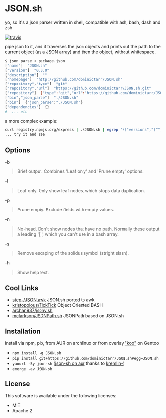 # JSON.sh

yo, so it's a json parser written in shell, compatible with ash, bash, dash and zsh

[![travis](https://secure.travis-ci.org/dominictarr/JSON.sh.png?branch=master)](https://travis-ci.org/dominictarr/JSON.sh)

pipe json to it, and it traverses the json objects and prints out the 
path to the current object (as a JSON array) and then the object, without whitespace.

``` bash
$ json_parse < package.json
["name"]  "JSON.sh"
["version"]  "0.0.0"
["description"]  ""
["homepage"]  "http://github.com/dominictarr/JSON.sh"
["repository","type"]  "git"
["repository","url"]  "https://github.com/dominictarr/JSON.sh.git"
["repository"]  {"type":"git","url":"https://github.com/dominictarr/JSON.sh.git"}
["bin","json_parse"]  "./JSON.sh"
["bin"]  {"json_parse":"./JSON.sh"}
["dependencies"]  {}
#  ... etc
```

a more complex example:

``` bash
curl registry.npmjs.org/express | ./JSON.sh | egrep '\["versions","[^"]*"\]'
... try it and see
```

## Options

-b
> Brief output. Combines 'Leaf only' and 'Prune empty' options.

-l
> Leaf only. Only show leaf nodes, which stops data duplication.

-p
> Prune empty. Exclude fields with empty values.

-n
> No-head. Don't show nodes that have no path. Normally these output a leading '[]', which you can't use in a bash array.

-s
> Remove escaping of the solidus symbol (stright slash).

-h
> Show help text.

## Cool Links

* [step-/JSON.awk](https://github.com/step-/JSON.awk) JSON.sh ported to awk
* [kristopolous/TickTick](https://github.com/kristopolous/TickTick) Object Oriented BASH
* [archan937/jsonv.sh](https://github.com/archan937/jsonv.sh)
* [mclarkson/JSONPath.sh](https://github.com/mclarkson/JSONPath.sh) JSONPath based on JSON.sh

## Installation

install via npm, pip, from AUR on archlinux or from overlay ["koo"](https://github.com/poinck/koo) on Gentoo

* `npm install -g JSON.sh`
* `pip install git+https://github.com/dominictarr/JSON.sh#egg=JSON.sh`
* `yaourt -Sy json-sh`
  ([json-sh on aur](https://aur.archlinux.org/packages/json-sh/)
  thanks to [kremlin-](https://github.com/kremlin-))
* `emerge -av JSON-sh`

## License

This software is available under the following licenses:

  * MIT
  * Apache 2
